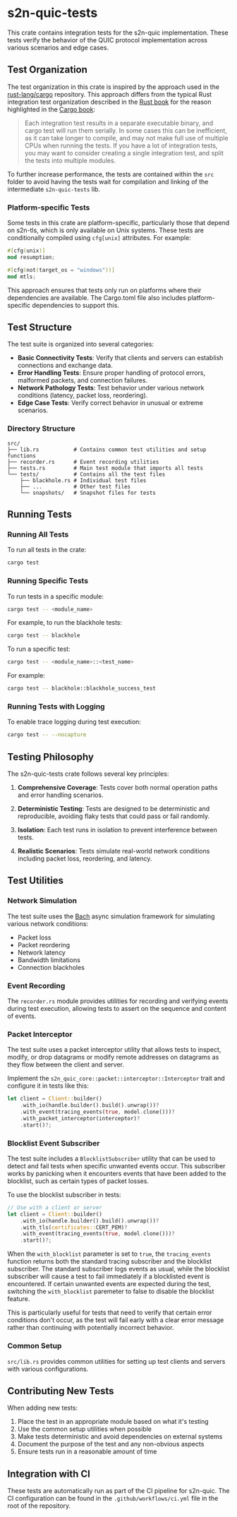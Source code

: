 # s2n-quic-tests

This crate contains integration tests for the s2n-quic implementation. These tests verify the behavior of the QUIC protocol implementation across various scenarios and edge cases.

## Test Organization

The test organization in this crate is inspired by the approach used in the [rust-lang/cargo](https://github.com/rust-lang/cargo) repository. This approach differs from the typical Rust integration test organization described in the [Rust book](https://doc.rust-lang.org/book/ch11-03-test-organization.html) for the reason highlighted in the [Cargo book](https://doc.rust-lang.org/cargo/reference/cargo-targets.html#integration-tests): 

>Each integration test results in a separate executable binary, and cargo test will run them serially. In some cases this can be inefficient, as it can take longer to compile, and may not make full use of multiple CPUs when running the tests. If you have a lot of integration tests, you may want to consider creating a single integration test, and split the tests into multiple modules.

To further increase performance, the tests are contained within the `src` folder to avoid having the tests wait for compilation and linking of the intermediate `s2n-quic-tests` lib.

### Platform-specific Tests

Some tests in this crate are platform-specific, particularly those that depend on s2n-tls, which is only available on Unix systems. These tests are conditionally compiled using `cfg[unix]` attributes. For example:

```rust
#[cfg(unix)]
mod resumption;

#[cfg(not(target_os = "windows"))]
mod mtls;
```

This approach ensures that tests only run on platforms where their dependencies are available. The Cargo.toml file also includes platform-specific dependencies to support this.

## Test Structure

The test suite is organized into several categories:

- **Basic Connectivity Tests**: Verify that clients and servers can establish connections and exchange data.
- **Error Handling Tests**: Ensure proper handling of protocol errors, malformed packets, and connection failures.
- **Network Pathology Tests**: Test behavior under various network conditions (latency, packet loss, reordering).
- **Edge Case Tests**: Verify correct behavior in unusual or extreme scenarios.

### Directory Structure

```
src/
├── lib.rs           # Contains common test utilities and setup functions
├── recorder.rs      # Event recording utilities
├── tests.rs         # Main test module that imports all tests
└── tests/           # Contains all the test files
    ├── blackhole.rs # Individual test files
    ├── ...          # Other test files
    └── snapshots/   # Snapshot files for tests
```

## Running Tests

### Running All Tests

To run all tests in the crate:

```bash
cargo test
```

### Running Specific Tests

To run tests in a specific module:

```bash
cargo test -- <module_name>
```

For example, to run the blackhole tests:

```bash
cargo test -- blackhole
```

To run a specific test:

```bash
cargo test -- <module_name>::<test_name>
```

For example:

```bash
cargo test -- blackhole::blackhole_success_test
```

### Running Tests with Logging

To enable trace logging during test execution:

```bash
cargo test -- --nocapture
```

## Testing Philosophy

The s2n-quic-tests crate follows several key principles:

1. **Comprehensive Coverage**: Tests cover both normal operation paths and error handling scenarios.

2. **Deterministic Testing**: Tests are designed to be deterministic and reproducible, avoiding flaky tests that could pass or fail randomly.

3. **Isolation**: Each test runs in isolation to prevent interference between tests.

4. **Realistic Scenarios**: Tests simulate real-world network conditions including packet loss, reordering, and latency.

## Test Utilities

### Network Simulation

The test suite uses the [Bach](https://github.com/camshaft/bach) async simulation framework for simulating various network conditions:

- Packet loss
- Packet reordering
- Network latency
- Bandwidth limitations
- Connection blackholes

### Event Recording

The `recorder.rs` module provides utilities for recording and verifying events during test execution, allowing tests to assert on the sequence and content of events.

### Packet Interceptor

The test suite uses a packet interceptor utility that allows tests to inspect, modify, or drop datagrams or modify remote addresses on datagrams as they flow between the client and server. 

Implement the `s2n_quic_core::packet::interceptor::Interceptor` trait and configure it in tests like this:

```rust
let client = Client::builder()
    .with_io(handle.builder().build().unwrap())?
    .with_event(tracing_events(true, model.clone()))?
    .with_packet_interceptor(interceptor)?
    .start()?;
```

### Blocklist Event Subscriber

The test suite includes a `BlocklistSubscriber` utility that can be used to detect and fail tests when specific unwanted events occur. This subscriber works by panicking when it encounters events that have been added to the blocklist, such as certain types of packet losses.

To use the blocklist subscriber in tests:

```rust
// Use with a client or server
let client = Client::builder()
    .with_io(handle.builder().build().unwrap())?
    .with_tls(certificates::CERT_PEM)?
    .with_event(tracing_events(true, model.clone()))?
    .start()?;
```

When the `with_blocklist` parameter is set to `true`, the `tracing_events` function returns both the standard tracing subscriber and the blocklist subscriber. The standard subscriber logs events as usual, while the blocklist subscriber will cause a test to fail immediately if a blocklisted event is encountered. If certain unwanted events are expected during the test, switching the `with_blocklist` paremeter to false to disable the blocklist feature.

This is particularly useful for tests that need to verify that certain error conditions don't occur, as the test will fail early with a clear error message rather than continuing with potentially incorrect behavior.

### Common Setup

`src/lib.rs` provides common utilities for setting up test clients and servers with various configurations.

## Contributing New Tests

When adding new tests:

1. Place the test in an appropriate module based on what it's testing
2. Use the common setup utilities when possible
3. Make tests deterministic and avoid dependencies on external systems
4. Document the purpose of the test and any non-obvious aspects
5. Ensure tests run in a reasonable amount of time

## Integration with CI

These tests are automatically run as part of the CI pipeline for s2n-quic. The CI configuration can be found in the `.github/workflows/ci.yml` file in the root of the repository.

